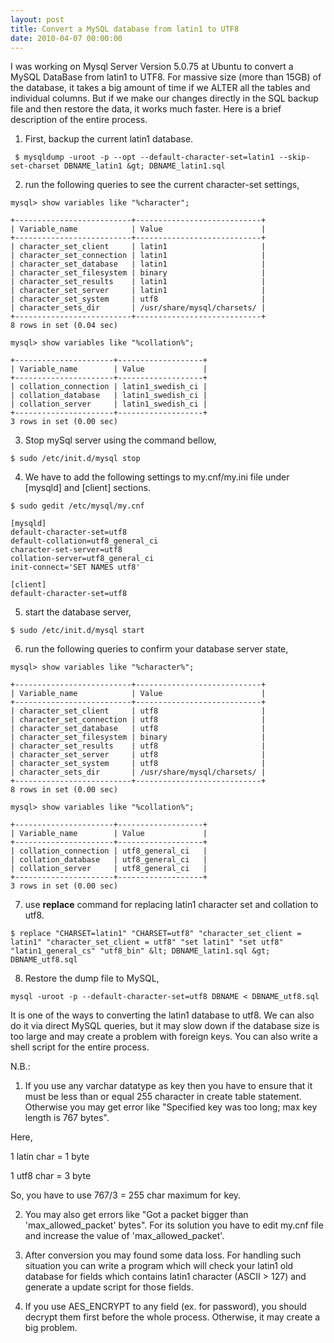 ```yaml
---
layout: post
title: Convert a MySQL database from latin1 to UTF8
date: 2010-04-07 00:00:00
---
```


I was working on Mysql Server Version 5.0.75 at Ubuntu to convert a MySQL DataBase from latin1 to UTF8. For massive size (more than 15GB) of the database, it takes a big amount of time if we ALTER all the tables and individual columns. But if we make our changes directly in the SQL backup file and then restore the data, it works much faster. Here is a brief description of the entire process.

1. First, backup the current latin1 database.

```
 $ mysqldump -uroot -p --opt --default-character-set=latin1 --skip-set-charset DBNAME_latin1 &gt; DBNAME_latin1.sql 
```

2. run the following queries to see the current character-set settings,

```
mysql> show variables like "%character";

+--------------------------+----------------------------+
| Variable_name            | Value                      |
+--------------------------+----------------------------+
| character_set_client     | latin1                     |
| character_set_connection | latin1                     |
| character_set_database   | latin1                     |
| character_set_filesystem | binary                     |
| character_set_results    | latin1                     |
| character_set_server     | latin1                     |
| character_set_system     | utf8                       |
| character_sets_dir       | /usr/share/mysql/charsets/ |
+--------------------------+----------------------------+
8 rows in set (0.04 sec)

mysql> show variables like "%collation%";

+----------------------+-------------------+
| Variable_name        | Value             |
+----------------------+-------------------+
| collation_connection | latin1_swedish_ci |
| collation_database   | latin1_swedish_ci |
| collation_server     | latin1_swedish_ci |
+----------------------+-------------------+
3 rows in set (0.00 sec)
```

3. Stop mySql server using the command bellow,

```
$ sudo /etc/init.d/mysql stop
```

4. We have to add the following settings to my.cnf/my.ini file under [mysqld] and [client] sections.

```
$ sudo gedit /etc/mysql/my.cnf

[mysqld]
default-character-set=utf8
default-collation=utf8_general_ci
character-set-server=utf8
collation-server=utf8_general_ci
init-connect='SET NAMES utf8'

[client]
default-character-set=utf8
```

5. start the database server,

```
$ sudo /etc/init.d/mysql start

```

6. run the following queries to confirm your database server state,

```
mysql> show variables like "%character%";

+--------------------------+----------------------------+
| Variable_name            | Value                      |
+--------------------------+----------------------------+
| character_set_client     | utf8                       |
| character_set_connection | utf8                       |
| character_set_database   | utf8                       |
| character_set_filesystem | binary                     |
| character_set_results    | utf8                       |
| character_set_server     | utf8                       |
| character_set_system     | utf8                       |
| character_sets_dir       | /usr/share/mysql/charsets/ |
+--------------------------+----------------------------+
8 rows in set (0.00 sec)

mysql> show variables like "%collation%";

+----------------------+-------------------+
| Variable_name        | Value             |
+----------------------+-------------------+
| collation_connection | utf8_general_ci   |
| collation_database   | utf8_general_ci   |
| collation_server     | utf8_general_ci   |
+----------------------+-------------------+
3 rows in set (0.00 sec)
```

7. use **replace** command for replacing latin1 character set and collation to utf8.

```
$ replace "CHARSET=latin1" "CHARSET=utf8" "character_set_client = latin1" "character_set_client = utf8" "set latin1" "set utf8" "latin1_general_cs" "utf8_bin" &lt; DBNAME_latin1.sql &gt; DBNAME_utf8.sql
```

8. Restore the dump file to MySQL,

```
mysql -uroot -p --default-character-set=utf8 DBNAME < DBNAME_utf8.sql 
```

It is one of the ways to converting the latin1 database to utf8. We can also do it via direct MySQL queries, but it may slow down if the database size is too large and may create a problem with foreign keys. You can also write a shell script for the entire process.

N.B.:

1. If you use any varchar datatype as key then you have to ensure that it must be less than or equal 255 character in create table statement. Otherwise you may get error like "Specified key was too long; max key length is 767 bytes".

Here,

1 latin char = 1 byte

1 utf8 char = 3 byte

So, you have to use 767/3 = 255 char maximum for key.

2. You may also get errors like "Got a packet bigger than 'max_allowed_packet' bytes". For its solution you have to edit my.cnf file and increase the value of 'max_allowed_packet'.

3. After conversion you may found some data loss. For handling such situation you can write a program which will check your latin1 old database for fields which contains latin1 character (ASCII > 127) and generate a update script for those fields.

4. If you use AES_ENCRYPT to any field (ex. for password), you should decrypt them first before the whole process. Otherwise, it may create a big problem.





